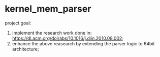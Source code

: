 # kernel_mem_parser

project goal:
1. implement the research work done in: https://dl.acm.org/doi/abs/10.1016/j.diin.2010.08.002;
2. enhance the above reasearch by extending the parser logic to 64bit architecture;
